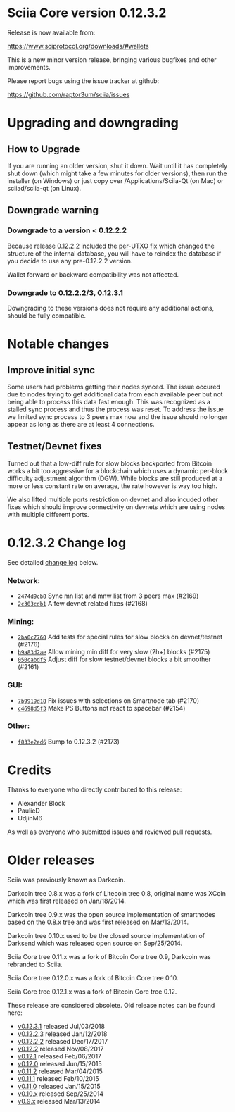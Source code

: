 Sciia Core version 0.12.3.2
==========================

Release is now available from:

  <https://www.sciprotocol.org/downloads/#wallets>

This is a new minor version release, bringing various bugfixes and other
improvements.

Please report bugs using the issue tracker at github:

  <https://github.com/raptor3um/sciia/issues>


Upgrading and downgrading
=========================

How to Upgrade
--------------

If you are running an older version, shut it down. Wait until it has completely
shut down (which might take a few minutes for older versions), then run the
installer (on Windows) or just copy over /Applications/Sciia-Qt (on Mac) or
sciiad/sciia-qt (on Linux).

Downgrade warning
-----------------

### Downgrade to a version < 0.12.2.2

Because release 0.12.2.2 included the [per-UTXO fix](release-notes/sciia/release-notes-0.12.2.2.md#per-utxo-fix)
which changed the structure of the internal database, you will have to reindex
the database if you decide to use any pre-0.12.2.2 version.

Wallet forward or backward compatibility was not affected.

### Downgrade to 0.12.2.2/3, 0.12.3.1

Downgrading to these versions does not require any additional actions, should be
fully compatible.


Notable changes
===============

Improve initial sync
--------------------

Some users had problems getting their nodes synced. The issue occured due to nodes trying to
get additional data from each available peer but not being able to process this data fast enough.
This was recognized as a stalled sync process and thus the process was reset. To address the issue
we limited sync process to 3 peers max now and the issue should no longer appear as long as there
are at least 4 connections.

Testnet/Devnet fixes
--------------------

Turned out that a low-diff rule for slow blocks backported from Bitcoin works a bit too aggressive for
a blockchain which uses a dynamic per-block difficulty adjustment algorithm (DGW). While blocks are still
produced at a more or less constant rate on average, the rate however is way too high.

We also lifted multiple ports restriction on devnet and also incuded other fixes which should improve
connectivity on devnets which are using nodes with multiple different ports.


0.12.3.2 Change log
===================

See detailed [change log](https://github.com/raptor3um/sciia/compare/v0.12.3.1...sciia:v0.12.3.2) below.

### Network:
- [`2474d9cb8`](https://github.com/raptor3um/sciia/commit/2474d9cb8) Sync mn list and mnw list from 3 peers max (#2169)
- [`2c303cdb1`](https://github.com/raptor3um/sciia/commit/2c303cdb1) A few devnet related fixes (#2168)

### Mining:
- [`2ba0c7760`](https://github.com/raptor3um/sciia/commit/2ba0c7760) Add tests for special rules for slow blocks on devnet/testnet (#2176)
- [`b9a83d2ae`](https://github.com/raptor3um/sciia/commit/b9a83d2ae) Allow mining min diff for very slow (2h+) blocks (#2175)
- [`050cabdf5`](https://github.com/raptor3um/sciia/commit/050cabdf5) Adjust diff for slow testnet/devnet blocks a bit smoother (#2161)

### GUI:
- [`7b9919d18`](https://github.com/raptor3um/sciia/commit/7b9919d18) Fix issues with selections on Smartnode tab (#2170)
- [`c4698d5f3`](https://github.com/raptor3um/sciia/commit/c4698d5f3) Make PS Buttons not react to spacebar (#2154)

### Other:
- [`f833e2ed6`](https://github.com/raptor3um/sciia/commit/f833e2ed6) Bump to 0.12.3.2 (#2173)


Credits
=======

Thanks to everyone who directly contributed to this release:

- Alexander Block
- PaulieD
- UdjinM6

As well as everyone who submitted issues and reviewed pull requests.


Older releases
==============

Sciia was previously known as Darkcoin.

Darkcoin tree 0.8.x was a fork of Litecoin tree 0.8, original name was XCoin
which was first released on Jan/18/2014.

Darkcoin tree 0.9.x was the open source implementation of smartnodes based on
the 0.8.x tree and was first released on Mar/13/2014.

Darkcoin tree 0.10.x used to be the closed source implementation of Darksend
which was released open source on Sep/25/2014.

Sciia Core tree 0.11.x was a fork of Bitcoin Core tree 0.9,
Darkcoin was rebranded to Sciia.

Sciia Core tree 0.12.0.x was a fork of Bitcoin Core tree 0.10.

Sciia Core tree 0.12.1.x was a fork of Bitcoin Core tree 0.12.

These release are considered obsolete. Old release notes can be found here:

- [v0.12.3.1](https://github.com/raptor3um/sciia/blob/master/doc/release-notes/sciia/release-notes-0.12.3.1.md) released Jul/03/2018
- [v0.12.2.3](https://github.com/raptor3um/sciia/blob/master/doc/release-notes/sciia/release-notes-0.12.2.3.md) released Jan/12/2018
- [v0.12.2.2](https://github.com/raptor3um/sciia/blob/master/doc/release-notes/sciia/release-notes-0.12.2.2.md) released Dec/17/2017
- [v0.12.2](https://github.com/raptor3um/sciia/blob/master/doc/release-notes/sciia/release-notes-0.12.2.md) released Nov/08/2017
- [v0.12.1](https://github.com/raptor3um/sciia/blob/master/doc/release-notes/sciia/release-notes-0.12.1.md) released Feb/06/2017
- [v0.12.0](https://github.com/raptor3um/sciia/blob/master/doc/release-notes/sciia/release-notes-0.12.0.md) released Jun/15/2015
- [v0.11.2](https://github.com/raptor3um/sciia/blob/master/doc/release-notes/sciia/release-notes-0.11.2.md) released Mar/04/2015
- [v0.11.1](https://github.com/raptor3um/sciia/blob/master/doc/release-notes/sciia/release-notes-0.11.1.md) released Feb/10/2015
- [v0.11.0](https://github.com/raptor3um/sciia/blob/master/doc/release-notes/sciia/release-notes-0.11.0.md) released Jan/15/2015
- [v0.10.x](https://github.com/raptor3um/sciia/blob/master/doc/release-notes/sciia/release-notes-0.10.0.md) released Sep/25/2014
- [v0.9.x](https://github.com/raptor3um/sciia/blob/master/doc/release-notes/sciia/release-notes-0.9.0.md) released Mar/13/2014

